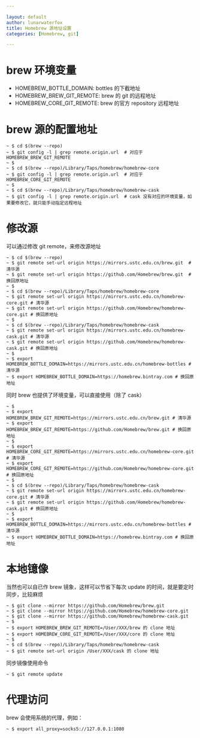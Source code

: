```yaml
---

layout: default
author: lunarwaterfox
title: Homebrew 源地址设置
categories: [Homebrew, git]

---
```



# brew 环境变量

-   HOMEBREW_BOTTLE_DOMAIN: bottles 的下截地址
-   HOMEBREW_BREW_GIT_REMOTE: brew 的 git 的远程地址
-   HOMEBREW_CORE_GIT_REMOTE: brew 的官方 repository 远程地址


# brew 源的配置地址

    ~ $ cd $(brew --repo)    
    ~ $ git config -l | grep remote.origin.url  # 对应于 HOMEBREW_BREW_GIT_REMOTE
    ~ $
    ~ $ cd $(brew --repo)/Library/Taps/homebrew/homebrew-core    
    ~ $ git config -l | grep remote.origin.url  # 对应于 HOMEBREW_CORE_GIT_REMOTE
    ~ $
    ~ $ cd $(brew --repo)/Library/Taps/homebrew/homebrew-cask   
    ~ $ git config -l | grep remote.origin.url  # cask 没有对应的环境变量，如果要修改它，就只能手动指定远程地址


# 修改源

可以通过修改 git remote，来修改源地址

    ~ $ cd $(brew --repo)    
    ~ $ git remote set-url origin https://mirrors.ustc.edu.cn/brew.git  # 清华源
    ~ $ git remote set-url origin https://github.com/Homebrew/brew.git  # 换回原地址
    ~ $
    ~ $ cd $(brew --repo)/Library/Taps/homebrew/homebrew-core    
    ~ $ git remote set-url origin https://mirrors.ustc.edu.cn/homebrew-core.git # 清华源
    ~ $ git remote set-url origin https://github.com/Homebrew/homebrew-core.git # 换回原地址
    ~ $
    ~ $ cd $(brew --repo)/Library/Taps/homebrew/homebrew-cask   
    ~ $ git remote set-url origin https://mirrors.ustc.edu.cn/homebrew-cask.git # 清华源
    ~ $ git remote set-url origin https://github.com/Homebrew/homebrew-cask.git # 换回原地址
    ~ $
    ~ $ export HOMEBREW_BOTTLE_DOMAIN=https://mirrors.ustc.edu.cn/homebrew-bottles # 清华源
    ~ $ export HOMEBREW_BOTTLE_DOMAIN=https://homebrew.bintray.com # 换回原地址

同时 brew 也提供了环境变量，可以直接使用（除了 cask）

    ~ $
    ~ $ export HOMEBREW_BREW_GIT_REMOTE=https://mirrors.ustc.edu.cn/brew.git # 清华源
    ~ $ export HOMEBREW_BREW_GIT_REMOTE=https://github.com/Homebrew/brew.git # 换回原地址
    ~ $
    ~ $ export HOMEBREW_CORE_GIT_REMOTE=https://mirrors.ustc.edu.cn/homebrew-core.git # 清华源
    ~ $ export HOMEBREW_CORE_GIT_REMOTE=https://github.com/Homebrew/homebrew-core.git # 换回原地址
    ~ $
    ~ $ cd $(brew --repo)/Library/Taps/homebrew/homebrew-cask   
    ~ $ git remote set-url origin https://mirrors.ustc.edu.cn/homebrew-core.git # 清华源
    ~ $ git remote set-url origin https://github.com/Homebrew/homebrew-cask.git # 换回原地址
    ~ $
    ~ $ export HOMEBREW_BOTTLE_DOMAIN=https://mirrors.ustc.edu.cn/homebrew-bottles # 清华源
    ~ $ export HOMEBREW_BOTTLE_DOMAIN=https://homebrew.bintray.com # 换回原地址


# 本地镱像

当然也可以自已作 brew 镜象，这样可以节省下每次 update 的时间，就是要定时同步，比较麻烦

    ~ $ git clone --mirror https://github.com/Homebrew/brew.git
    ~ $ git clone --mirror https://github.com/Homebrew/homebrew-core.git
    ~ $ git clone --mirror https://github.com/Homebrew/homebrew-cask.git
    ~ $
    ~ $ export HOMEBREW_BREW_GIT_REMOTE=/User/XXX/brew 的 clone 地址 
    ~ $ export HOMEBREW_CORE_GIT_REMOTE=/User/XXX/core 的 clone 地址
    ~ $
    ~ $ cd $(brew --repo)/Library/Taps/homebrew/homebrew-cask   
    ~ $ git remote set-url origin /User/XXX/cask 的 clone 地址

同步镜像使用命令

    ~ $ git remote update


# 代理访问

brew 会使用系统的代理，例如：

    ~ $ export all_proxy=socks5://127.0.0.1:1080

